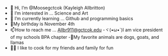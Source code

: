 - 👋 Hi, I’m @Moosegctcok (Kayleigh Allbritton) 
- 👀 I’m interested in ... Science and Art
- 🌱 I’m currently learning ... Github and programming basics 
- 🎂My birthday is November 4th
- 📫How to reach me ... Allbr911@gctcok.edu 
-ヾ(•ω•`)I am vice president of my schools BPA chapter
-🐐My favorite animals are dogs, goats, and llamas
- 🍜🧇 I like to cook for my friends and family for fun

